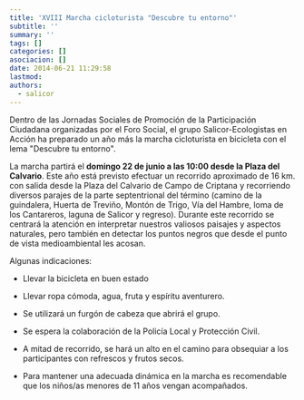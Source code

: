 ```yaml
---
title: 'XVIII Marcha cicloturista "Descubre tu entorno"'
subtitle: ''
summary: ''
tags: []
categories: []
asociacion: []
date: 2014-06-21 11:29:58
lastmod:
authors: 
  - salicor
---
```


Dentro de las Jornadas Sociales de Promoción de la Participación Ciudadana organizadas por el Foro Social, el grupo Salicor-Ecologistas en Acción ha preparado un año más la marcha cicloturista en bicicleta con el lema "Descubre tu entorno".

La marcha partirá el **domingo 22 de junio a las 10:00 desde la Plaza del Calvario**.
Este año está previsto efectuar un recorrido aproximado de 16 km. con salida desde la Plaza del Calvario de Campo de Criptana y recorriendo diversos parajes de la parte septentrional del término (camino de la guindalera, Huerta de Treviño, Montón de Trigo, Vía del Hambre, loma de los Cantareros, laguna de Salicor y regreso). Durante este recorrido se centrará la atención en interpretar nuestros valiosos paisajes y aspectos naturales, pero también en detectar los puntos negros que desde el punto de vista medioambiental les acosan.

Algunas indicaciones:

-  Llevar la bicicleta en buen estado

-  Llevar ropa cómoda, agua, fruta y espíritu aventurero.

-  Se utilizará un furgón de cabeza que abrirá el grupo.

-  Se espera la colaboración de la Policía Local y Protección Civil.

-  A mitad de recorrido, se hará un alto en el camino para obsequiar a los participantes con refrescos y frutos secos.

-  Para mantener una adecuada dinámica en la marcha es recomendable que
los niños/as menores de 11 años vengan acompañados.

